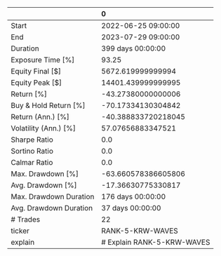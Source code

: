 |                        | 0                          |
|:-----------------------|:---------------------------|
| Start                  | 2022-06-25 09:00:00        |
| End                    | 2023-07-29 09:00:00        |
| Duration               | 399 days 00:00:00          |
| Exposure Time [%]      | 93.25                      |
| Equity Final [$]       | 5672.619999999994          |
| Equity Peak [$]        | 14401.439999999995         |
| Return [%]             | -43.27380000000006         |
| Buy & Hold Return [%]  | -70.17334130304842         |
| Return (Ann.) [%]      | -40.388833720218045        |
| Volatility (Ann.) [%]  | 57.07656883347521          |
| Sharpe Ratio           | 0.0                        |
| Sortino Ratio          | 0.0                        |
| Calmar Ratio           | 0.0                        |
| Max. Drawdown [%]      | -63.660578386605806        |
| Avg. Drawdown [%]      | -17.36630775330817         |
| Max. Drawdown Duration | 176 days 00:00:00          |
| Avg. Drawdown Duration | 37 days 00:00:00           |
| # Trades               | 22                         |
| ticker                 | RANK-5-KRW-WAVES           |
| explain                | # Explain RANK-5-KRW-WAVES |